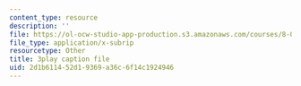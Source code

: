 ```yaml
---
content_type: resource
description: ''
file: https://ol-ocw-studio-app-production.s3.amazonaws.com/courses/8-04-quantum-physics-i-spring-2016/2d1b611452d19369a36c6f14c1924946_8NKsBpjXRt0.srt
file_type: application/x-subrip
resourcetype: Other
title: 3play caption file
uid: 2d1b6114-52d1-9369-a36c-6f14c1924946
---
```

